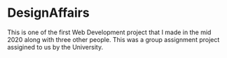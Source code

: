 # DesignAffairs
This is one of the first Web Development project that I made in the mid 2020 along with three other people.
This was a group assignment project assigined to us by the University.

